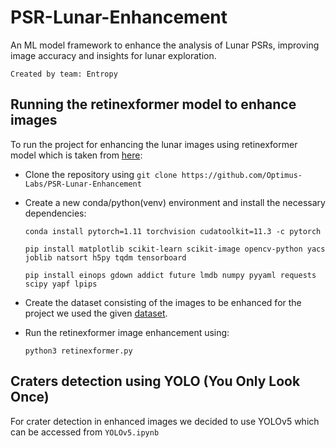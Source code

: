 # PSR-Lunar-Enhancement

 An ML model framework to enhance the analysis of Lunar PSRs, improving image accuracy and insights for lunar exploration.

``````
Created by team: Entropy
``````

 ## Running the retinexformer model to enhance images

To run the project for enhancing the lunar images using retinexformer model which is taken from [here](https://github.com/caiyuanhao1998/retinexformer):

- Clone the repository using `git clone https://github.com/Optimus-Labs/PSR-Lunar-Enhancement`

- Create a new conda/python(venv) environment and install the necessary dependencies:

  ``````shell
  conda install pytorch=1.11 torchvision cudatoolkit=11.3 -c pytorch
  
  pip install matplotlib scikit-learn scikit-image opencv-python yacs joblib natsort h5py tqdm tensorboard
  
  pip install einops gdown addict future lmdb numpy pyyaml requests scipy yapf lpips
  ``````

- Create the dataset consisting of the images to be enhanced for the project we used the given [dataset](https://universe.roboflow.com/titaniumsv5/chandrayaan-2-ohrc-lunar-crater-dataset/dataset/4).

- Run the retinexformer image enhancement using:

  ``````shell
  python3 retinexformer.py
  ``````

## Craters detection using YOLO (You Only Look Once)

For crater detection in enhanced images we decided to use YOLOv5 which can be accessed from `YOLOv5.ipynb`